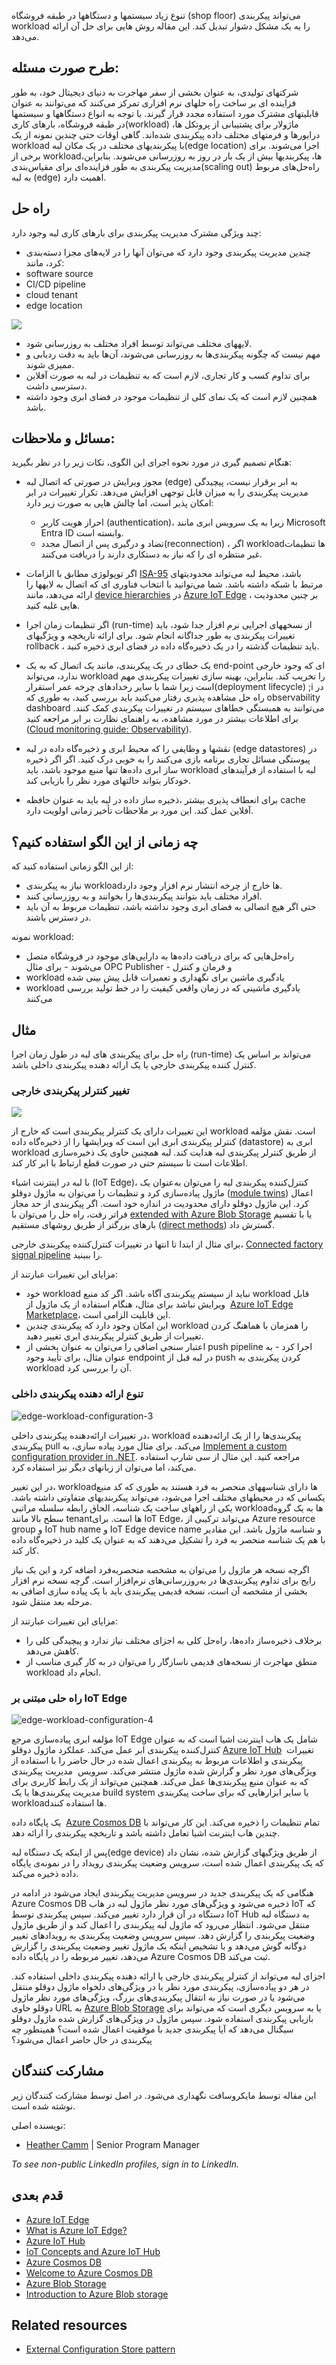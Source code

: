 
تنوع زیاد سیستمها و دستگاهها در طبقه فروشگاه (shop floor) می‌تواند پیکربندی workload را به یک مشکل دشوار تبدیل کند. این مقاله روش هایی برای حل آن ارائه می‌دهد.

## **طرح صورت مسئله:**

شرکتهای تولیدی، به عنوان بخشی از سفر مهاجرت به دنیای دیجیتال خود، به طور فزاینده ای بر ساخت راه حلهای نرم افزاری تمرکز می‌کنند که می‌توانند به عنوان قابلیتهای مشترک مورد استفاده مجدد قرار گیرند. با توجه به انواع دستگاهها و سیستمها در طبقه فروشگاه، بارهای کاری(workload) ماژولار برای پشتیبانی از پروتکل ها، درایورها و فرمتهای مختلف داده پیکربندی شده‌اند. گاهی اوقات حتی چندین نمونه از یک workload با پیکربندیهای مختلف در یک مکان لبه(edge location) اجرا می‌شوند. برای برخی از workloadها، پیکربندیها بیش از یک بار در روز به روزرسانی می‌شوند. بنابراین، مدیریت پیکربندی به طور فزاینده‌ای برای مقیاس‌بندی(scaling out) راه‌حل‌های  مربوط به لبه (edge) اهمیت دارد.

## راه حل

چند ویژگی مشترک مدیریت پیکربندی برای بارهای کاری لبه وجود دارد:

* چندین مدیریت پیکربندی وجود دارد که می‌توان آنها را در لایه‌های مجزا دسته‌بندی کرد، مانند:
* software source
* CI/CD pipeline
* cloud tenant
* edge location

![](../assets/design_implementation/edge-workload-configuration-1.png)


* لایههای مختلف می‌تواند توسط افراد مختلف به روزرسانی شود.  
* مهم نیست که چگونه پیکربندی‌ها به روزرسانی می‌شوند، آن‌ها باید به دقت ردیابی و ممیزی شوند.  
* برای تداوم کسب و کار تجاری، لازم است که به  تنظیمات در لبه به صورت آفلاین دسترسی داشت. 
* همچنین لازم است که یک نمای کلی از تنظیمات موجود در فضای ابری وجود داشته باشد.

## مسائل و ملاحظات:

هنگام تصمیم گیری در مورد نحوه اجرای این الگوی، نکات زیر را در نظر بگیرید:  
  
* مجوز ویرایش‌ در صورتی که اتصال لبه (edge) به ابر برقرار نیست، پیچیدگی مدیریت پیکربندی را به میزان قابل توجهی افزایش می‌دهد. تکرار تغییرات در ابر امکان پذیر است، اما چالش هایی به صورت زیر دارد:
	* احراز هویت کاربر (authentication)، زیرا به یک سرویس ابری مانند Microsoft Entra ID وابسته  است.  
	* تضاد و درگیری پس از اتصال مجدد(reconnection) ، اگر workloadها تنظیمات غیر منتظره ای را  که نیاز به دستکاری دارند را دریافت می‌کنند.    

* اگر توپولوژی مطابق با الزامات [ISA-95](https://en.wikipedia.org/wiki/ANSI/ISA-95) باشد، محیط لبه می‌تواند محدودیتهای مرتبط با شبکه داشته باشد. شما می‌توانید با انتخاب فناوری ای که اتصال به لایهها را ارائه می‌دهد، مانند [device hierarchies](https://learn.microsoft.com/en-us/azure/iot-edge/tutorial-nested-iot-edge) در [Azure IoT Edge](https://azure.microsoft.com/services/iot-edge) ، بر چنین محدودیت هایی غلبه کنید.  
* اگر تنظیمات زمان اجرا (run-time) از نسخههای اجرایی نرم افزار جدا شود، باید تغییرات پیکربندی به طور جداگانه انجام شود. برای ارائه تاریخچه و ویژگیهای rollback ، باید تنظیمات گذشته را در یک ذخیره‌گاه داده در فضای ابری ذخیره کنید.  
* یک خطای در یک پیکربندی، مانند یک  اتصال که به یک end-point ای که وجود خارجی ندارد، می‌تواند workload را تخریب کند. بنابراین، بهینه سازی تغییرات پیکربندی مهم است زیرا شما با سایر رخدادهای چرخه عمر استقرار(deployment lifecycle) ;i در راه حل مشاهده پذیری رفتار می‌کنید باید بررسی کنید، به طوری که observability dashboard می‌توانند به همبستگی خطاهای سیستم در تغییرات پیکربندی کمک کنند. برای اطلاعات بیشتر در مورد مشاهده، به راهنمای نظارت بر ابر مراجعه کنید ([Cloud monitoring guide: Observability](https://learn.microsoft.com/en-us/azure/cloud-adoption-framework/manage/monitor/observability)).  
* نقشها و وظایفی  را که محیط ابری و ذخیره‌گاه داده در  لبه (edge datastores) در پیوستگی مسائل تجاری برنامه بازی می‌کنند را به خوبی درک کنید. اگر اگر ذخیره ساز ابری داده‌ها  تنها منبع  موجود باشد، باید  workload لبه با استفاده از فرآیندهای خودکار بتواند حالتهای مورد نظر را بازیابی کند.  
* برای انعطاف پذیری بیشتر ،ذخیره ساز داده در لبه باید به عنوان حافظه cache آفلاین عمل کند. این مورد بر ملاحظات تأخیر زمانی اولویت دارد.

## **چه زمانی از این الگو استفاده کنیم؟**

از این الگو زمانی استفاده کنید که:  
  
* نیاز به پیکربندی workloadها خارج از چرخه انتشار نرم افزار وجود دارد.  
* افراد مختلف باید بتوانند پیکربندی‌ها را بخوانند و به روزرسانی کنند.  
* حتی اگر هیچ اتصالی به فضای ابری وجود نداشته باشد، تنظیمات مربوط به آن باید در دسترس باشند.  

نمونه workload:  
  
* راه‌حل‌هایی که برای دریافت داده‌ها به دارایی‌های موجود در فروشگاه متصل می‌شوند - برای مثال OPC Publisher - و فرمان و کنترل
* ‏workload یادگیری ماشین برای نگهداری و تعمیرات قابل پیش بینی شده  
* ‏workload یادگیری ماشینی که در زمان واقعی کیفیت را در خط تولید بررسی می‌کنند
## مثال

راه حل برای پیکربندی ‏های لبه در طول زمان اجرا (run-time) می‌تواند بر اساس یک کنترل کننده پیکربندی خارجی یا یک ارائه دهنده پیکربندی داخلی باشد.

### تغییر کنترلر پیکربندی خارجی

![](../assets/design_implementation/edge-workload-configuration-2.png)


این تغییرات دارای یک کنترلر پیکربندی است که خارج از workload است. نقش مؤلفه کنترلر پیکربندی ابری این است که ویرایشها را از ذخیره‌گاه داده (datastore) ابری به workload از طریق کنترلر پیکربندی لبه هدایت کند. لبه همچنین حاوی یک ذخیره‌سازی اطلاعات است تا سیستم حتی در صورت قطع ارتباط با ابر کار کند.  
  
با لبه در اینترنت اشیاء (IoT Edge)، کنترل‌کننده پیکربندی لبه را می‌توان به‌عنوان یک ماژول پیاده‌سازی کرد و تنظیمات را می‌توان به ماژول دوقلو ([module twins](https://learn.microsoft.com/en-us/azure/iot-hub/iot-hub-devguide-module-twins)) اعمال کرد. این ماژول دوقلو دارای محدودیت در اندازه خود است. اگر پیکربندی از حد مجاز فراتر رفت، راه حل را می‌توان با [extended with Azure Blob Storage](https://github.com/Azure-Samples/azure-iot-hub-large-twin-example) یا با تقسیم بارهای بزرگتر از طریق روشهای مستقیم 
([direct methods](https://learn.microsoft.com/en-us/azure/iot-edge/how-to-edgeagent-direct-method)) گسترش داد.  
  
برای  مثال از ابتدا تا انتها در تغییرات کنترل‌کننده پیکربندی خارجی، [Connected factory signal pipeline](https://learn.microsoft.com/en-us/azure/architecture/example-scenario/iot/connected-factory-signal-pipeline) را ببینید.  
  
مزایای این تغییرات عبارتند از:

* خود workload نباید از سیستم پیکربندی آگاه باشد. اگر کد منبع workload قابل ویرایش نباشد  برای مثال، هنگام استفاده از یک ماژول از  [Azure IoT Edge Marketplace](https://azuremarketplace.microsoft.com/marketplace/apps/category/internet-of-things?page=1&subcategories=iot-edge-modules)، این قابلیت الزامی است.  
* این امکان وجود دارد که پیکربندی چندین workload را همزمان با هماهنگ کردن تغییرات از طریق کنترلر پیکربندی ابری تغییر دهید.  
* اعتبار سنجی اضافی را می‌توان به عنوان بخشی از push pipeline اجرا کرد - به عنوان مثال، برای تأیید وجود endpoint در لبه قبل از push کردن پیکربندی به workload آن را بررسی کرد.

### تنوع ارائه دهنده پیکربندی داخلی

![edge-workload-configuration-3](../assets/design_implementation/edge-workload-configuration-3.png)


در تغییرات ارائه‌دهنده پیکربندی داخلی، workload پیکربندی‌ها را از یک ارائه‌دهنده پیکربندی pull‌ می‌کند. برای مثال مورد پیاده سازی، به [Implement a custom configuration provider in .NET](https://learn.microsoft.com/en-us/dotnet/core/extensions/custom-configuration-provider). مراجعه کنید. این مثال از سی شارپ استفاده می‌کند، اما می‌توان از زبانهای دیگر نیز استفاده کرد.
  
در این تغییر، workloadها دارای شناسههای منحصر به فرد هستند به طوری که کد منبع یکسانی که در محیطهای مختلف اجرا می‌شود، می‌تواند پیکربندیهای متفاوتی داشته باشد. یکی از راههای ساخت یک شناسه، الحاق رابطه سلسله مراتبی workloadها به یک گروه سطح بالا مانند tenantها است. برای IoT Edge، می‌تواند ترکیبی از Azure resource group و  IoT hub name و IoT Edge device name و شناسه ماژول باشد. این مقادیر با هم یک شناسه منحصر به فرد را تشکیل می‌دهند که به عنوان یک کلید در ذخیره‌گاه داده کار کند.  
  
اگرچه نسخه هر ماژول را می‌توان به مشخصه منحصربه‌فرد اضافه کرد و این یک نیاز رایج برای تداوم پیکربندی‌ها در به‌روزرسانی‌های نرم‌افزار است. گرچه نسخه نرم افزار بخشی از مشخصه آن است، نسخه قدیمی پیکربندی باید با یک پیاده سازی اضافی به مرحله بعد منتقل شود.  
 
مزایای این تغییرات عبارتند از:

* برخلاف ذخیره‌ساز داده‌ها، راه‌حل کلی به اجزای مختلف نیاز ندارد و پیچیدگی کلی را کاهش می‌دهد.  
* منطق مهاجرت از نسخه‌های قدیمی ناسازگار را می‌توان در به کار گیری مناسب از workload انجام داد.

### راه حلی مبتنی بر IoT Edge

![edge-workload-configuration-4](../assets/design_implementation/edge-workload-configuration-4.png)


مؤلفه ابری پیاده‌سازی مرجع IoT Edge شامل یک هاب اینترنت اشیا است که به عنوان کنترل‌کننده پیکربندی ابر عمل می‌کند. عملکرد ماژول دوقلو [Azure IoT Hub](https://azure.microsoft.com/services/iot-hub)  تغییرات پیکربندی و اطلاعات مربوط به پیکربندی اعمال شده در حال حاضر را با استفاده از ویژگی‌های مورد نظر و گزارش شده ماژول منتشر می‌کند. سرویس  مدیریت پیکربندی که به عنوان منبع پیکربندی‌ها عمل می‌کند. همچنین می‌تواند از یک رابط کاربری برای مدیریت پیکربندی‌ها یا یک build system یا سایر ابزارهایی  که برای ساخت پیکربندی  workloadها استفاده کنند.  
  
یک پایگاه داده  [Azure Cosmos DB](https://azure.microsoft.com/services/cosmos-db) تمام تنظیمات را ذخیره می‌کند. این کار می‌تواند با چندین هاب اینترنت اشیا تعامل داشته باشد و تاریخچه پیکربندی را ارائه دهد.  
  
پس از اینکه یک دستگاه لبه(edge device) از طریق ویژگیهای گزارش شده، نشان داد که یک پیکربندی اعمال شده است، سرویس وضعیت پیکربندی رویداد را در نمونه‌ی پایگاه داده ذخیره می‌کند.
  
هنگامی که یک پیکربندی جدید در سرویس مدیریت پیکربندی ایجاد می‌شود در ادامه در Azure Cosmos DB ذخیره می‌شود و ویژگی‌های مورد نظر ماژول لبه در هاب IoT که دستگاه در آن قرار دارد تغییر می‌کند. سپس پیکربندی توسط IoT Hub به دستگاه لبه منتقل می‌شود. انتظار می‌رود که ماژول لبه پیکربندی را اعمال کند و از طریق ماژول وضعیت پیکربندی را گزارش دهد. سپس سرویس وضعیت پیکربندی به رویدادهای تغییر دوگانه گوش می‌دهد و با تشخیص اینکه یک ماژول تغییر وضعیت پیکربندی را گزارش می‌دهد، تغییر مربوطه را در پایگاه داده Azure Cosmos DB ثبت می‌کند.  
  
اجزای لبه می‌تواند از کنترلر پیکربندی خارجی یا ارائه دهنده پیکربندی داخلی استفاده کند. در هر دو پیاده‌سازی، پیکربندی مورد نظر یا در ویژگی‌های دلخواه ماژول دوقلو منتقل می‌شود یا در صورت نیاز به انتقال پیکربندی‌های بزرگ، ویژگی‌های مورد نظر ماژول دوقلو حاوی URL به [Azure Blob Storage](https://azure.microsoft.com/services/storage/blobs) یا به سرویس دیگری است که می‌تواند برای بازیابی پیکربندی استفاده شود. سپس ماژول در ویژگی‌های گزارش شده ماژول دوقلو سیگنال می‌دهد که آیا پیکربندی جدید با موفقیت اعمال شده است؟ همینطور چه پیکربندی در حال حاضر اعمال می‌شود؟

## مشارکت کنندگان

این مقاله توسط مایکروسافت نگهداری می‌شود. در اصل توسط مشارکت کنندگان زیر نوشته شده است.  
  
نویسنده اصلی:

- [Heather Camm](https://www.linkedin.com/in/heather-camm-2367ba15/) | Senior Program Manager

_To see non-public LinkedIn profiles, sign in to LinkedIn._


## قدم بعدی

- [Azure IoT Edge](https://azure.microsoft.com/services/iot-edge)
- [What is Azure IoT Edge?](https://learn.microsoft.com/en-us/azure/iot-edge/about-iot-edge)
- [Azure IoT Hub](https://azure.microsoft.com/services/iot-hub)
- [IoT Concepts and Azure IoT Hub](https://learn.microsoft.com/en-us/azure/iot-hub/iot-concepts-and-iot-hub)
- [Azure Cosmos DB](https://azure.microsoft.com/services/cosmos-db)
- [Welcome to Azure Cosmos DB](https://learn.microsoft.com/en-us/azure/cosmos-db/introduction)
- [Azure Blob Storage](https://azure.microsoft.com/services/storage/blobs)
- [Introduction to Azure Blob storage](https://learn.microsoft.com/en-us/azure/storage/blobs/storage-blobs-introduction)

[](https://learn.microsoft.com/en-us/azure/architecture/patterns/edge-workload-configuration#related-resources)

## Related resources

- [External Configuration Store pattern](https://learn.microsoft.com/en-us/azure/architecture/patterns/external-configuration-store)